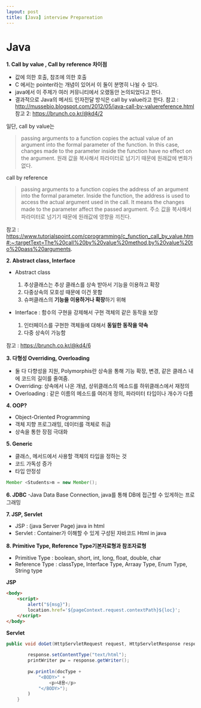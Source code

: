 ```yaml
---
layout: post
title: [Java] interview Prepareation
---
```




# Java




**1. Call by value , Call by reference 차이점**

-  값에 의한 호출, 참조에 의한 호출
- C 에서는 pointer라는 개념이 있어서 이 둘이 분명히 나뉠 수 있다.
- java에서 이 주제가 여러 커뮤니티에서 오랬동안 논의되었다고 한다.
- 결과적으로 Java의 메서드 인자전달 방식은 call by value라고 한다. 
참고 : http://mussebio.blogspot.com/2012/05/java-call-by-valuereference.html
참고 2: https://brunch.co.kr/@kd4/2


일단, call by value는

>passing arguments to a function copies the actual value of an argument into the formal parameter of the function. In this case, changes made to the parameter inside the function have no effect on the argument.
>원래 값을 복사해서 파라미터로 넘기기 때문에 원래값에 변화가 없다.



call by reference

>passing arguments to a function copies the address of an argument into the formal parameter. Inside the function, the address is used to access the actual argument used in the call. It means the changes made to the parameter affect the passed argument.
>주소 값을 복사해서 파라미터로 넘기기 때문에 원래값에 영향을 끼친다.

참고 : https://www.tutorialspoint.com/cprogramming/c_function_call_by_value.htm#:~:targetText=The%20call%20by%20value%20method,by%20value%20to%20pass%20arguments.



**2. Abstract class, Interface**
- Abstract class 
    1. 추상클래스는 추상 클래스를 상속 받아서 기능을 이용하고 확장
    2. 다중상속의 모호성 때문에 이건 못함
    3. 슈퍼클래스의 **기능을 이용하거나 확장**하기 위해

- Interface : 함수의 구현을 강제해서 구현 객체의 같은 동작을 보장
    1. 인터페이스를 구현한 객체들에 대해서 **동일한 동작을 약속**
    2. 다중 상속이 가능함

참고 : https://brunch.co.kr/@kd4/6




**3. 다형성 Overriding, Overloading**
- 둘 다 다향성을 지원, Polymorphis란 상속을 통해 기능 확장, 변경, 같은 클래스 내에 코드의 길이를 줄여줌.
-  Overriding: 상속에서 나온 개념, 상위클래스의 메소드를 하위클래스에서 재정의
- Overloading : 같은 이름의 메소드를 여러개 정의, 파라미터 타입이나 개수가 다름




**4. OOP?**
- Object-Oriented Programming
- 객체 지향 프로그래밍, 데이터를 객체로 취급
- 상속을 통한 장점 극대화




**5. Generic**
- 클래스, 메서드에서 사용할 객체의 타입을 정하는 것
- 코드 가독성 증가
- 타입 안정성 

```java
Member <Students>m = new Member();
```



**6. JDBC**
-Java Data Base Connection, java를 통해 DB에 접근할 수 있게하는 프로그래밍




**7. JSP, Servlet**
- JSP : (java Server Page) java in html
- Servlet : Container가 이해할 수 있게 구성된 자바코드 Html in java




 **8. Primitive Type, Reference Type기본자료형과 참조자료형**
- Primitive Type : boolean, short, int, long, float, double, char 
- Reference Type : classType, Interface Type, Arraay Type, Enum Type, String type




**JSP**
```html
<body>
	<script>
		alert("${msg}");
		location.href='${pageContext.request.contextPath}${loc}';
	</script>
</body>
```



**Servlet**
```java
public void doGet(HttpServletRequest request, HttpServletResponse response) throws ServletException, IOException {
        
        response.setContentType("text/html");
        printWriter pw = response.getWriter();
        
        pw.println(docType + 
            "<BODY>" +  
                <p>내용</p>
            "</BODY>");
        )
    }
```

